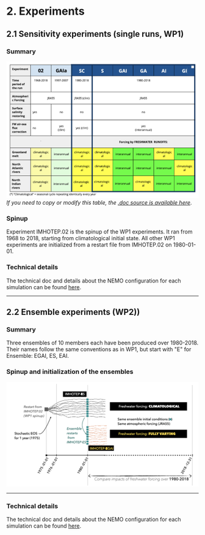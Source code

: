 # 2. Experiments

## 2.1 Sensitivity experiments (single runs, WP1)

### Summary
![nomenclature tab](./img/imhotep-nomenclature.png)
_If you need to copy or modify this table, the [.doc source is available here](https://docs.google.com/document/d/1bAdjA8vK-TqqfxYqMXz69SUwyC0q7RlbeJqpd-5bzxo/edit?usp=sharing)_.

### Spinup 
Experiment IMHOTEP.02 is the spinup of the WP1 experiments. It ran from 1968 to 2018, starting from climatological initial state.  All other WP1 experiments are initialized from a restart file from IMHOTEP.02 on 1980-01-01.

### Technical details 
The technical doc and details about the NEMO configuration for each simulation can be found [here](https://github.com/molines/IMHOTEP/tree/master/eORCA025).

---
## 2.2 Ensemble experiments (WP2))

### Summary
Three ensembles of 10 members each have been produced over 1980-2018. Their names follow the same conventions as in WP1, but start with "E" for Ensemble: EGAI, ES, EAI. 

### Spinup and initialization of the ensembles
![WP2 spinup and init](./img/WP2_spinup_init.png)

---
### Technical details 
The technical doc and details about the NEMO configuration for each simulation can be found [here](https://github.com/molines/IMHOTEP/tree/master/eORCA025/ENSEMBLE_SIMULATIONS).
